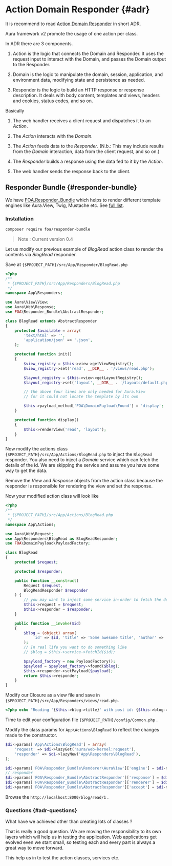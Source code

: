 # Action Domain Responder {#adr}

It is recommend to read [Action Domain Responder](https://pmjones.github.io/adr/) in short ADR.

Aura framework v2 promote the usage of one action per class.

In ADR there are 3 components.

1. Action is the logic that connects the Domain and Responder.
It uses the request input to interact with the Domain, and passes the
Domain output to the Responder.

1. Domain is the logic to manipulate the domain, session, application,
and environment data, modifying state and persistence as needed.

1. Responder is the logic to build an HTTP response or response description.
It deals with body content, templates and views, headers and cookies,
status codes, and so on.

Basically

1. The web handler receives a client request and dispatches it to an _Action_.

1. The _Action_ interacts with the _Domain_.

1. The _Action_ feeds data to the _Responder_. (N.b.: This may include
results from the _Domain_ interaction, data from the client request, and so on.)

1. The _Responder_ builds a response using the data fed to it by the _Action_.

1. The web handler sends the response back to the client.

## Responder Bundle {#responder-bundle}

We have [FOA.Responder_Bundle](https://github.com/friendsofaura/FOA.Responder_Bundle)
which helps to render different template engines like Aura.View, Twig, Mustache etc.
See [full list](https://github.com/friendsofaura/FOA.Responder_Bundle#integrated-templating-engines).

### Installation

```bash
composer require foa/responder-bundle
```

> Note : Current version 0.4

Let us modify our previous example of _BlogRead_ action class to
render the contents via _BlogRead_ responder.

Save at `{$PROJECT_PATH}/src/App/Responder/BlogRead.php`

```php
<?php
/**
 * {$PROJECT_PATH}/src/App/Responders/BlogRead.php
 */
namespace App\Responders;

use Aura\View\View;
use Aura\Web\Response;
use FOA\Responder_Bundle\AbstractResponder;

class BlogRead extends AbstractResponder
{
    protected $available = array(
        'text/html' => '',
        'application/json' => '.json',
    );

    protected function init()
    {
        $view_registry = $this->view->getViewRegistry();
        $view_registry->set('read', __DIR__ . '/views/read.php');

        $layout_registry = $this->view->getLayoutRegistry();
        $layout_registry->set('layout', __DIR__ . '/layouts/default.php');

        // the above four lines are only needed for Aura.View
        // for it could not locate the template by its own

        $this->payload_method['FOA\DomainPayload\Found'] = 'display';
    }

    protected function display()
    {
        $this->renderView('read', 'layout');
    }
}
```

Now modify the actions class `{$PROJECT_PATH}/src/App/Actions/BlogRead.php`
to inject the `BlogRead` responder. You also need to inject a
_Domain_ service which can fetch the details of the id.
We are skipping the service and assume you have some way to get the data.

Remove the _View_ and _Response_ objects from the action class because
the responder is responsible for rendering the view and set the response.

Now your modified action class will look like

```php
<?php
/**
 * {$PROJECT_PATH}/src/App/Actions/BlogRead.php
 */
namespace App\Actions;

use Aura\Web\Request;
use App\Responders\BlogRead as BlogReadResponder;
use FOA\DomainPayload\PayloadFactory;

class BlogRead
{
    protected $request;

    protected $responder;

    public function __construct(
        Request $request,
        BlogReadResponder $responder
    ) {
        // you may want to inject some service in-order to fetch the details
        $this->request = $request;
        $this->responder = $responder;
    }

    public function __invoke($id)
    {
        $blog = (object) array(
            'id' => $id, 'title' => 'Some awesome title', 'author' => 'Hari KT'
        );
        // In real life you want to do something like
        // $blog = $this->service->fetchId($id);

        $payload_factory = new PayloadFactory();
        $payload = $payload_factory->found($blog);
        $this->responder->setPayload($payload);
        return $this->responder;
    }
}
```

Modify our Closure as a view file and save in
`{$PROJECT_PATH}/src/App/Responders/views/read.php`.

```php
<?php echo "Reading '{$this->blog->title}' with post id: {$this->blog->id} !"; ?>
```

Time to edit your configuration file `{$PROJECT_PATH}/config/Common.php` .

Modify the class params for `App\Actions\BlogRead` to reflect
the changes made to the constructor.

```php
$di->params['App\Actions\BlogRead'] = array(
    'request' => $di->lazyGet('aura/web-kernel:request'),
    'responder' => $di->lazyNew('App\Responders\BlogRead'),
);

$di->params['FOA\Responder_Bundle\Renderer\AuraView']['engine'] = $di->lazyNew('Aura\View\View');
// responder
$di->params['FOA\Responder_Bundle\AbstractResponder']['response'] = $di->lazyGet('aura/web-kernel:response');
$di->params['FOA\Responder_Bundle\AbstractResponder']['renderer'] = $di->lazyNew('FOA\Responder_Bundle\Renderer\AuraView');
$di->params['FOA\Responder_Bundle\AbstractResponder']['accept'] = $di->lazyNew('Aura\Accept\Accept');
```

Browse the `http://localhost:8000/blog/read/1` .

### Questions {#adr-questions}

What have we achieved other than creating lots of classes ?

That is really a good question. We are moving the responsibility
to its own layers which will help us in testing the application.
Web applications get evolved even we start small, so testing each and
every part is always a great way to move forward.

This help us in to test the action classes, services etc.
